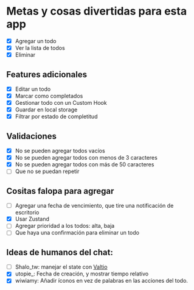 # Metas y cosas divertidas para esta app

- [x] Agregar un todo
- [x] Ver la lista de todos
- [x] Eliminar

## Features adicionales

- [x] Editar un todo
- [x] Marcar como completados
- [x] Gestionar todo con un Custom Hook
- [x] Guardar en local storage
- [x] Filtrar por estado de completitud

## Validaciones

- [x] No se pueden agregar todos vacíos
- [x] No se pueden agregar todos con menos de 3 caracteres
- [x] No se pueden agregar todos con más de 50 caracteres
- [ ] Que no se puedan repetir

## Cositas falopa para agregar

- [ ] Agregar una fecha de vencimiento, que tire una notificación de escritorio
- [x] Usar Zustand
- [ ] Agregar prioridad a los todos: alta, baja
- [ ] Que haya una confirmación para eliminar un todo

## Ideas de humanos del chat:

- [ ] Shalo_tw: manejar el state con [Valtio](https://valtio.pmnd.rs/docs/introduction/getting-started)
- [x] utopie\_: Fecha de creación, y mostrar tiempo relativo
- [x] wiwiamy: Añadir íconos en vez de palabras en las acciones del todo.

